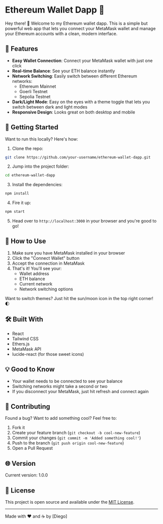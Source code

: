 # Ethereum Wallet Dapp 🦊

Hey there! 👋 Welcome to my Ethereum wallet dapp. This is a simple but powerful web app that lets you connect your MetaMask wallet and manage your Ethereum accounts with a clean, modern interface.

## 🌟 Features

- **Easy Wallet Connection**: Connect your MetaMask wallet with just one click
- **Real-time Balance**: See your ETH balance instantly
- **Network Switching**: Easily switch between different Ethereum networks:
  - Ethereum Mainnet
  - Goerli Testnet
  - Sepolia Testnet
- **Dark/Light Mode**: Easy on the eyes with a theme toggle that lets you switch between dark and light modes
- **Responsive Design**: Looks great on both desktop and mobile

## 🚀 Getting Started

Want to run this locally? Here's how:

1. Clone the repo:
```bash
git clone https://github.com/your-username/ethereum-wallet-dapp.git
```

2. Jump into the project folder:
```bash
cd ethereum-wallet-dapp
```

3. Install the dependencies:
```bash
npm install
```

4. Fire it up:
```bash
npm start
```

5. Head over to `http://localhost:3000` in your browser and you're good to go!

## 📱 How to Use

1. Make sure you have MetaMask installed in your browser
2. Click the "Connect Wallet" button
3. Accept the connection in MetaMask
4. That's it! You'll see your:
   - Wallet address
   - ETH balance
   - Current network
   - Network switching options
   
Want to switch themes? Just hit the sun/moon icon in the top right corner! 🌓

## 🛠️ Built With

- React
- Tailwind CSS
- Ethers.js
- MetaMask API
- lucide-react (for those sweet icons)

## 💡 Good to Know

- Your wallet needs to be connected to see your balance
- Switching networks might take a second or two
- If you disconnect your MetaMask, just hit refresh and connect again

## 🤝 Contributing

Found a bug? Want to add something cool? Feel free to:
1. Fork it
2. Create your feature branch (`git checkout -b cool-new-feature`)
3. Commit your changes (`git commit -m 'Added something cool!'`)
4. Push to the branch (`git push origin cool-new-feature`)
5. Open a Pull Request

## 🌐 Version
Current version: 1.0.0

## 📝 License
This project is open source and available under the [MIT License](LICENSE).

---

Made with ❤️ and ☕ by [Diego]
